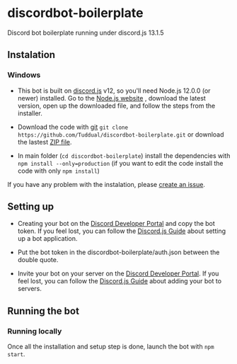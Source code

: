 # discordbot-boilerplate

Discord bot boilerplate running under discord.js 13.1.5

## Instalation

### Windows

* This bot is built on [discord.js](https://discord.js.org/) v12, so you'll need Node.js 12.0.0 (or newer) installed. Go to the [Node.js website](https://nodejs.org/) , download the latest version, open up the downloaded file, and follow the steps from the installer.

* Download the code with [git](https://git-scm.com/download/win) `git clone https://github.com/Tuddual/discordbot-boilerplate.git` or download the lastest [ZIP file](https://github.com/Tuddual/discordbot-boilerplate/archive/main.zip).

* In main folder (`cd discordbot-boilerplate`) install the dependencies with `npm install --only=production` (if you want to edit the code install the code with only `npm install`)

If you have any problem with the instalation, please [create an issue](https://github.com/Tuddual/discordbot-boilerplate/issues/new).

## Setting up

* Creating your bot on the [Discord Developer Portal](https://discord.com/developers/applications/) and copy the bot token. If you feel lost, you can follow the [Discord.js Guide](https://discordjs.guide/preparations/setting-up-a-bot-application.html) about setting up a bot application.

* Put the bot token in the discordbot-boilerplate/auth.json between the double quote.

* Invite your bot on your server on the [Discord Developer Portal](https://discord.com/developers/applications/). If you feel lost, you can follow the [Discord.js Guide](https://discordjs.guide/preparations/adding-your-bot-to-servers.html) about adding your bot to servers.

## Running the bot

### Running locally

Once all the installation and setup step is done, launch the bot with `npm start`.
